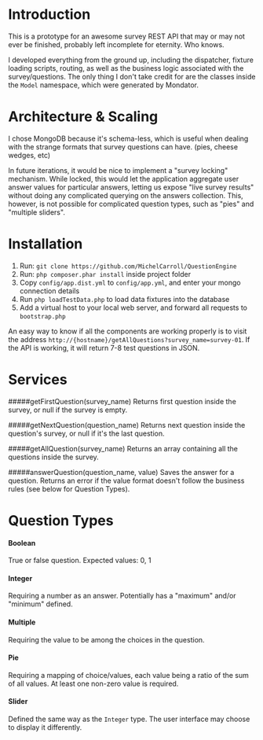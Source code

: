 Introduction
=============

This is a prototype for an awesome survey REST API that may or may not ever be finished, probably left incomplete for eternity. Who knows.

I developed everything from the ground up, including the dispatcher, fixture loading scripts, routing, as well as the business logic associated with the survey/questions. The only thing I don't take credit for are the classes inside the `Model` namespace, which were generated by Mondator.


Architecture & Scaling
=============

I chose MongoDB because it's schema-less, which is useful when dealing with the strange formats that survey questions can have. (pies, cheese wedges, etc) 

In future iterations, it would be nice to implement a "survey locking" mechanism. While locked, this would let the application aggregate user answer values for particular answers, letting us expose "live survey results" without doing any complicated querying on the answers collection. This, however, is not possible for complicated question types, such as "pies" and "multiple sliders".



Installation
==============

1. Run: `git clone https://github.com/MichelCarroll/QuestionEngine`
2. Run: `php composer.phar install` inside project folder
3. Copy `config/app.dist.yml` to `config/app.yml`, and enter your mongo connection details
4. Run `php loadTestData.php` to load data fixtures into the database
5. Add a virtual host to your local web server, and forward all requests to `bootstrap.php`

An easy way to know if all the components are working properly is to visit the address `http://{hostname}/getAllQuestions?survey_name=survey-01`. If the API is working, it will return 7-8 test questions in JSON.


Services
=========

#####getFirstQuestion(survey_name)
Returns first question inside the survey, or null if the survey is empty.

#####getNextQuestion(question_name)
Returns next question inside the question's survey, or null if it's the last question.

#####getAllQuestion(survey_name)
Returns an array containing all the questions inside the survey.

#####answerQuestion(question_name, value)
Saves the answer for a question. Returns an error if the value format doesn't follow the business rules (see below for Question Types).


Question Types
==============

#### Boolean
True or false question. Expected values: 0, 1

#### Integer
Requiring a number as an answer. Potentially has a "maximum" and/or "minimum" defined.

#### Multiple
Requiring the value to be among the choices in the question.

#### Pie
Requiring a mapping of choice/values, each value being a ratio of the sum of all values. At least one non-zero value is required.

#### Slider
Defined the same way as the `Integer` type. The user interface may choose to display it differently.
